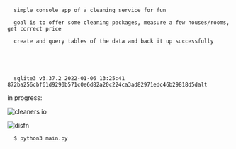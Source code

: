       simple console app of a cleaning service for fun

      goal is to offer some cleaning packages, measure a few houses/rooms, get correct price

      create and query tables of the data and back it up successfully





      sqlite3 v3.37.2 2022-01-06 13:25:41 872ba256cbf61d9290b571c0e6d82a20c224ca3ad82971edc46b29818d5dalt

in progress:

![cleaners io](https://github.com/daytonhaney/cleaners-app/assets/37848207/264c61ce-36c8-4492-830b-61c284db34e6)

![disfn](https://github.com/daytonhaney/cleaners-app/assets/37848207/036cde46-17de-4257-9e61-1193f24b71b0)

      $ python3 main.py
